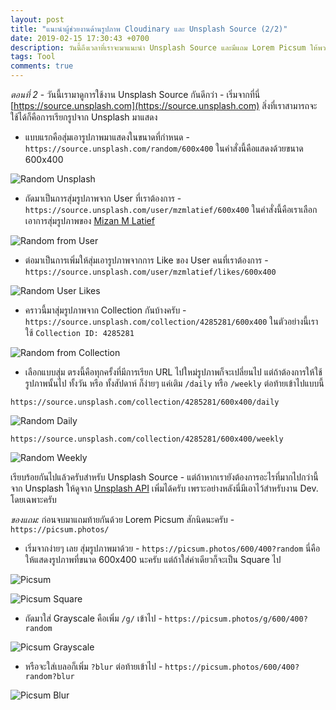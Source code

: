 ```yaml
---
layout: post
title: "แนะนำผู้ช่วยงานด้านรูปภาพ Cloudinary และ Unsplash Source (2/2)"
date: 2019-02-15 17:30:43 +0700
description: วันนี้ถึงเวลาที่เราจะมาแนะนำ Unsplash Source และมีแถม Lorem Picsum ให้พวกเราได้รู้จักกันต่อจากตอนที่แล้วครับ
tags: Tool
comments: true
---
```

*ตอนที่ 2* - วันนี้เรามาดูการใช้งาน Unsplash Source กันดีกว่า - เริ่มจากที่นี่ [https://source.unsplash.com](https://source.unsplash.com) สิ่งที่เราสามารถจะใช้ได้ก็คือการเรียกรูปจาก Unsplash มาแสดง

- แบบแรกคือสุ่มเอารูปภาพมาแสดงในขนาดที่กำหนด - `https://source.unsplash.com/random/600x400` ในคำสั่งนี้คือแสดงด้วยขนาด 600x400

![Random Unsplash](https://source.unsplash.com/random/600x400)

- ถัดมาเป็นการสุ่มรูปภาพจาก User ที่เราต้องการ - `https://source.unsplash.com/user/mzmlatief/600x400` ในคำสั่งนี้คือเราเลือกเอาการสุ่มรูปภาพของ [Mizan M Latief](https://unsplash.com/@mzmlatief)

![Random from User](https://source.unsplash.com/user/mzmlatief/600x400)

- ต่อมาเป็นการเพิ่มให้สุ่มเอารูปภาพจากการ Like ของ User คนที่เราต้องการ - `https://source.unsplash.com/user/mzmlatief/likes/600x400`

![Random User Likes](https://source.unsplash.com/user/mzmlatief/likes/600x400)

- คราวนี้มาสุ่มรูปภาพจาก Collection กันบ้างครับ - `https://source.unsplash.com/collection/4285281/600x400` ในตัวอย่างนี้เราใช้ `Collection ID: 4285281`

![Random from Collection](https://source.unsplash.com/collection/4285281/600x400)

- เลือกแบบสุ่ม ตรงนี้คือทุกครั้งที่มีการเรียก URL ไปใหม่รูปภาพก็จะเปลี่ยนไป แต่ถ้าต้องการให้ใช้รูปภาพนั้นไป ทั้งวัน หรือ ทั้งสัปดาห์ ก็ง่ายๆ แค่เติม `/daily` หรือ `/weekly` ต่อท้ายเข้าไปแบบนี้

`https://source.unsplash.com/collection/4285281/600x400/daily`

![Random Daily](https://source.unsplash.com/collection/4285281/600x400/daily)

`https://source.unsplash.com/collection/4285281/600x400/weekly`

![Random Weekly](https://source.unsplash.com/collection/4285281/600x400/weekly)

เรียบร้อยกันไปแล้วครับสำหรับ Unsplash Source - แต่ถ้าหากเรายังต้องการอะไรที่มากไปกว่านี้จาก Unsplash ให้ดูจาก [Unsplash API](https://unsplash.com/developers) เพิ่มได้ครับ เพราะอย่างหลังนี่มีเอาไว้สำหรับงาน Dev. โดยเฉพาะครับ

*ของแถม:* ก่อนจบมาแถมท้ายกันด้วย Lorem Picsum สักนิดนะครับ - `https://picsum.photos/`

- เริ่มจากง่ายๆ เลย สุ่มรูปภาพมาด้วย - `https://picsum.photos/600/400?random` นี่คือให้แสดงรูปภาพที่ขนาด 600x400 นะครับ แต่ถ้าใส่ค่าเดียวก็จะเป็น Square ไป

![Picsum](https://picsum.photos/600/400)

![Picsum Square](https://picsum.photos/600)

- ถัดมาใส่ Grayscale คือเพิ่ม `/g/` เข้าไป - `https://picsum.photos/g/600/400?random`

![Picsum Grayscale](https://picsum.photos/g/600/400?random)

- หรือจะใส่เบลอก็เพิ่ม `?blur` ต่อท้ายเข้าไป - `https://picsum.photos/600/400?random?blur`

![Picsum Blur](https://picsum.photos/600/400?random?blur)
